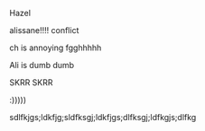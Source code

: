 Hazel

alissane!!!! conflict

ch is annoying 
fgghhhhh

Ali is dumb dumb

SKRR SKRR

:)))))

sdlfkjgs;ldkfjg;sldfksgj;ldkfjgs;dlfksgj;ldfkgjs;dlfkg